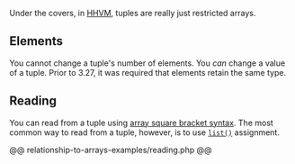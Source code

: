 Under the covers, in [HHVM](/hhvm/), tuples are really just restricted arrays.

## Elements

You cannot change a tuple's number of elements. You *can* change a value of a tuple. Prior to 3.27, it was required that elements retain the same type.

## Reading

You can read from a tuple using [array square bracket syntax](http://php.net/manual/en/language.types.array.php). The most common way to read from a tuple, however, is to use [`list()`](http://php.net/manual/en/function.list.php) assignment.

@@ relationship-to-arrays-examples/reading.php @@

